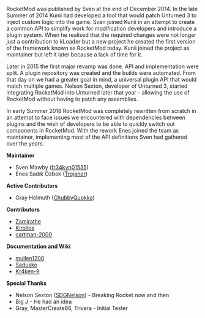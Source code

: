 RocketMod was published by Sven at the end of December 2014.
In the late Summer of 2014 Kunii had developed a tool that would patch Unturned 3 to inject custom logic into the game.
Sven joined Kunii in an attempt to create a common API to simplify work for modification developers and introduce a plugin system.
When he realised that the required changes were not longer just a contribution to kLoader but a new project he created the first version of the framework known as RocketMod today.
Kunii joined the project as maintainer but left it later because a lack of time for it.

Later in 2015 the first major revamp was done. API and implementation were split. A plugin repository was created and the builds were automated.
From that day on we had a greater goal in mind, a universal plugin API that would match multiple games.
Nelson Sexton, developer of Unturned 3, started integrating RocketMod into Unturned later that year - allowing the use of RocketMod without having to patch any assemblies.

In early Summer 2018 RocketMod was completely rewritten from scratch in an attempt to face issues we encountered with dependencies between plugins and the wish of developers
to be able to quickly switch out components in RocketMod. With the rework Enes joined the team as maintainer, implementing most of the API definitions Sven had gathered over the years. 

**Maintainer**

* Sven Mawby ([fr34kyn01535](https://github.com/fr34kyn01535))
* Enes Sadık Özbek ([Trojaner](https://github.com/Trojaner25))

**Active Contributors**

* Gray Helmuth ([ChubbyQuokka](https://github.com/ChubbyQuokka))

**Contributors**

* [Zamirathe](https://github.com/Zamirathe)
* [Kirollos](https://github.com/Kirollos)
* [cartman-2000](https://github.com/cartman-2000)

**Documentation and Wiki**

* [mullen1200](https://github.com/mullen1200)
* [Sadusko](https://github.com/Sadusko)
* [Kr4ken-9](https://github.com/Kr4ken-9)

**Special Thanks**

* Nelson Sexton ([SDGNelson](https://github.com/SDGNelson)) - Breaking Rocket now and then
* Big J - He had an idea
* Gray, MasterCreate66, Trivera - Initial Tester
